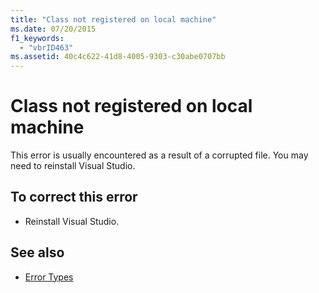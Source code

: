 ```yaml
---
title: "Class not registered on local machine"
ms.date: 07/20/2015
f1_keywords: 
  - "vbrID463"
ms.assetid: 40c4c622-41d8-4005-9303-c30abe0707bb
---
```

# Class not registered on local machine
This error is usually encountered as a result of a corrupted file. You may need to reinstall Visual Studio.  
  
## To correct this error  
  
- Reinstall Visual Studio.  
  
## See also

- [Error Types](../../visual-basic/programming-guide/language-features/error-types.md)
